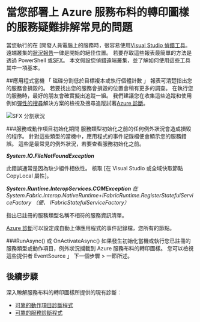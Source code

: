 <properties
   pageTitle="疑難排解與事件追蹤 |Microsoft Azure"
   description="最常見的問題時發生部署上 Microsoft Azure 服務布料的轉印圖樣的服務。"
   services="service-fabric"
   documentationCenter=".net"
   authors="mattrowmsft"
   manager="timlt"
   editor=""/>

<tags
   ms.service="service-fabric"
   ms.devlang="dotnet"
   ms.topic="article"
   ms.tgt_pltfrm="NA"
   ms.workload="NA"
   ms.date="03/31/2016"
   ms.author="mattrow"/>


# <a name="troubleshoot-common-issues-when-you-deploy-services-on-azure-service-fabric"></a>當您部署上 Azure 服務布料的轉印圖樣的服務疑難排解常見的問題

當您執行的在 [開發人員電腦上的服務時，很容易使用[Visual Studio 偵錯工具](service-fabric-diagnostics-how-to-monitor-and-diagnose-services-locally.md)。 遠端叢集的[狀況報告](service-fabric-view-entities-aggregated-health.md)一律是開始的絕佳位置。 若要存取這些報表最簡單的方法是透過 PowerShell 或[SFX](service-fabric-visualizing-your-cluster.md)。 本文假設您偵錯遠端叢集，並了解如何使用這些工具其中一項基本。

##<a name="application-crash"></a>應用程式當機
「 磁碟分割低於目標複本或執行個體計數 」 報表可清楚指出您的服務會損毀的。 若要找出您的服務會損毀的位置會稍有更多的調查。 在執行您的服務時，最好的朋友會確實擬出追蹤一組。  我們建議您在收集這些追蹤和使用例如[彈性的搜尋](service-fabric-diagnostic-how-to-use-elasticsearch.md)解決方案的檢視及搜尋追蹤試著[Azure 診斷](service-fabric-diagnostics-how-to-setup-wad.md)。

![SFX 分割狀況](./media/service-fabric-diagnostics-troubleshoot-common-scenarios/crashNewApp.png)

###<a name="during-service-or-actor-initialization"></a>服務或動作項目初始化期間
服務類型初始化之前的任何例外狀況會造成損毀的程序。 針對這些類型的當機中，應用程式的事件記錄檔便會顯示您的服務錯誤。
這些是最常見的例外狀況，若要查看服務初始化之前。

***System.IO.FileNotFoundException***

此錯誤通常是因為缺少組件相依性。 核取 [在 Visual Studio 或全域快取節點 CopyLocal 屬性]。

***System.Runtime.InteropServices.COMException***
 *在 System.Fabric.Interop.NativeRuntime+IFabricRuntime.RegisterStatefulServiceFactory （便、 IFabricStatefulServiceFactory）*
 
 指出已註冊的服務類型名稱不相符的服務資訊清單。

[Azure 診斷](service-fabric-diagnostics-how-to-setup-wad.md)可以設定成自動上傳應用程式的事件記錄檔，您所有的節點。

###<a name="runasync-or-onactivateasync"></a>RunAsync() 或 OnActivateAsync()
如果發生初始化當機或執行您已註冊的服務類型或動作項目，例外狀況攔截到 Azure 服務布料的轉印圖樣。 您可以檢視這些提供者 EventSource 」 下一個步驟 > 一節所述。

## <a name="next-steps"></a>後續步驟

深入瞭解服務布料的轉印圖樣所提供的現有診斷︰

* [可靠的動作項目診斷程式](service-fabric-reliable-actors-diagnostics.md)
* [可靠的服務診斷程式](service-fabric-reliable-services-diagnostics.md)
